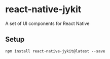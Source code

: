 # react-native-jykit

A set of UI components for React Native

## Setup

```
npm install react-native-jykit@latest --save
```